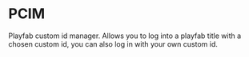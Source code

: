 # PCIM
Playfab custom id manager. Allows you to log into a playfab title with a chosen custom id, you can also log in with your own custom id.
